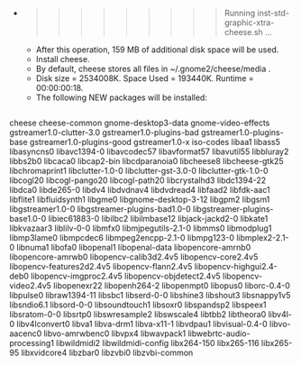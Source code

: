 * >>>>>>>>> Running inst-std-graphic-xtra-cheese.sh ...
  * After this operation, 159 MB of additional disk space will be used.
  * Install cheese.
  * By default, cheese stores all files in ~/.gnome2/cheese/media . 
  * Disk size = 2534008K. Space Used = 193440K. Runtime = 00:00:00:18.
  * The following NEW packages will be installed:
  ```bash
cheese cheese-common gnome-desktop3-data gnome-video-effects gstreamer1.0-clutter-3.0
gstreamer1.0-plugins-bad gstreamer1.0-plugins-base gstreamer1.0-plugins-good gstreamer1.0-x iso-codes
libaa1 libass5 libasyncns0 libavc1394-0 libavcodec57
libavformat57 libavutil55 libbluray2 libbs2b0 libcaca0
libcap2-bin libcdparanoia0 libcheese8 libcheese-gtk25 libchromaprint1
libclutter-1.0-0 libclutter-gst-3.0-0 libclutter-gtk-1.0-0 libcogl20 libcogl-pango20
libcogl-path20 libcrystalhd3 libdc1394-22 libdca0 libde265-0
libdv4 libdvdnav4 libdvdread4 libfaad2 libfdk-aac1
libflite1 libfluidsynth1 libgme0 libgnome-desktop-3-12 libgpm2
libgsm1 libgstreamer1.0-0 libgstreamer-plugins-bad1.0-0 libgstreamer-plugins-base1.0-0 libiec61883-0
libilbc2 libilmbase12 libjack-jackd2-0 libkate1 libkvazaar3
liblilv-0-0 libmfx0 libmjpegutils-2.1-0 libmms0 libmodplug1
libmp3lame0 libmpcdec6 libmpeg2encpp-2.1-0 libmpg123-0 libmplex2-2.1-0
libnuma1 libofa0 libopenal1 libopenal-data libopencore-amrnb0
libopencore-amrwb0 libopencv-calib3d2.4v5 libopencv-core2.4v5 libopencv-features2d2.4v5 libopencv-flann2.4v5
libopencv-highgui2.4-deb0 libopencv-imgproc2.4v5 libopencv-objdetect2.4v5 libopencv-video2.4v5 libopenexr22
libopenh264-2 libopenmpt0 libopus0 liborc-0.4-0 libpulse0
libraw1394-11 libsbc1 libserd-0-0 libshine3 libshout3
libsnappy1v5 libsndio6.1 libsord-0-0 libsoundtouch1 libsoxr0
libspandsp2 libspeex1 libsratom-0-0 libsrtp0 libswresample2
libswscale4 libtbb2 libtheora0 libv4l-0 libv4lconvert0
libva1 libva-drm1 libva-x11-1 libvdpau1 libvisual-0.4-0
libvo-aacenc0 libvo-amrwbenc0 libvpx4 libwavpack1 libwebrtc-audio-processing1
libwildmidi2 libwildmidi-config libx264-150 libx265-116 libx265-95
libxvidcore4 libzbar0 libzvbi0 libzvbi-common
  ```
